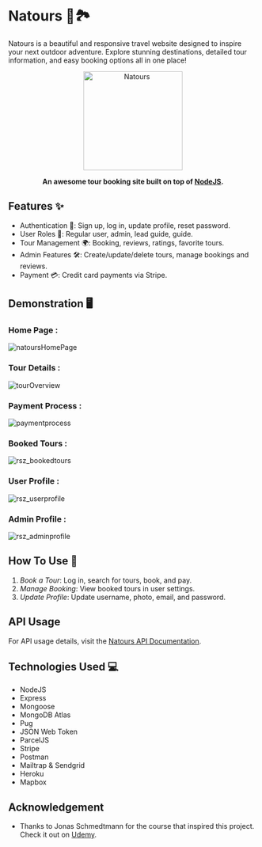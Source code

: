 # Natours 🌲🏞️ 
Natours is a beautiful and responsive travel website designed to inspire your next outdoor adventure. Explore stunning destinations, detailed tour information, and easy booking options all in one place!
<p align="center">
  <a href="https://lakshman-natours.herokuapp.com/"><img src="https://github.com/lgope/Natours/blob/master/public/img/logo-green-round.png" alt="Natours" width="200"></a>
</p>

<p align="center">
  <b>An awesome tour booking site built on top of <a href="https://nodejs.org/en/" target="_blank">NodeJS</a>.</b>
</p>

## Features ✨
  - Authentication 🔐: Sign up, log in, update profile, reset password.
  - User Roles 👥: Regular user, admin, lead guide, guide.
  - Tour Management 🌍: Booking, reviews, ratings, favorite tours.
  - Admin Features 🛠️: Create/update/delete tours, manage bookings and reviews.
  - Payment 💳: Credit card payments via Stripe.

## Demonstration 🖥️

### Home Page :
![natoursHomePage](https://user-images.githubusercontent.com/58518192/72606801-7ebe0680-3949-11ea-8e88-613f022a64e5.gif)

### Tour Details :
![tourOverview](https://user-images.githubusercontent.com/58518192/72606859-a0b78900-3949-11ea-8f0d-ef44c789957b.gif)

### Payment Process :
![paymentprocess](https://user-images.githubusercontent.com/58518192/72606973-d9eff900-3949-11ea-9a2e-f84a6581bef3.gif)

### Booked Tours :
![rsz_bookedtours](https://user-images.githubusercontent.com/58518192/72607747-6a7b0900-394b-11ea-8b9f-5330531ca2eb.png)

### User Profile :
![rsz_userprofile](https://user-images.githubusercontent.com/58518192/72607635-44edff80-394b-11ea-8943-64c48f6f19aa.png)

### Admin Profile :
![rsz_adminprofile](https://user-images.githubusercontent.com/58518192/72607648-4d463a80-394b-11ea-972f-a73160cfaa5b.png)

## How To Use 🤔

1. *Book a Tour*: Log in, search for tours, book, and pay.
2. *Manage Booking*: View booked tours in user settings.
3. *Update Profile*: Update username, photo, email, and password.

## API Usage

For API usage details, visit the [Natours API Documentation](https://documenter.getpostman.com/view/8893042/SW7c37V6).

## Technologies Used 💻

- NodeJS
- Express
- Mongoose
- MongoDB Atlas
- Pug
- JSON Web Token
- ParcelJS
- Stripe
- Postman
- Mailtrap & Sendgrid
- Heroku
- Mapbox

## Acknowledgement 

- Thanks to Jonas Schmedtmann for the course that inspired this project. Check it out on [Udemy](https://www.udemy.com/course/nodejs-express-mongodb-bootcamp/).
